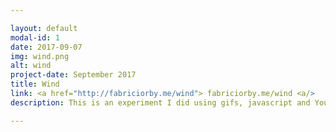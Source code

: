 ```yaml
---

layout: default
modal-id: 1
date: 2017-09-07
img: wind.png
alt: wind
project-date: September 2017
title: Wind
link: <a href="http://fabriciorby.me/wind"> fabriciorby.me/wind <a/>
description: This is an experiment I did using gifs, javascript and YouTube Player API for iframes, the main goal is to prank the user by playing the famous "gemidão do zap". If you don't know what I mean, just be careful and turn your volume down. <br> Oh, all images and concept art credits go to <a href="https://fauux.neocities.org/"> fauux</a>.

---
```

